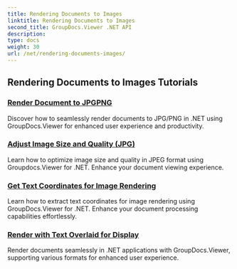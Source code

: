 ```yaml
---
title: Rendering Documents to Images
linktitle: Rendering Documents to Images
second_title: GroupDocs.Viewer .NET API
description: 
type: docs
weight: 30
url: /net/rendering-documents-images/
---
```


## Rendering Documents to Images Tutorials
### [Render Document to JPGPNG](./render-jpg-png/)
Discover how to seamlessly render documents to JPG/PNG in .NET using GroupDocs.Viewer for enhanced user experience and productivity.
### [Adjust Image Size and Quality (JPG)](./adjust-image-size-and-quality-jpg/)
Learn how to optimize image size and quality in JPEG format using Groupdocs.Viewer for .NET. Enhance your document viewing experience.
### [Get Text Coordinates for Image Rendering](./get-text-coordinates-image/)
Learn how to extract text coordinates for image rendering using GroupDocs.Viewer for .NET. Enhance your document processing capabilities effortlessly.
### [Render with Text Overlaid for Display](./render-with-text-overlay/)
Render documents seamlessly in .NET applications with GroupDocs.Viewer, supporting various formats for enhanced user experience.
